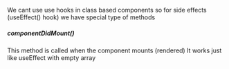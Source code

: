 We cant use use hooks in class based components so for side effects (useEffect() hook) we have special type of methods 
##### componentDidMount() 
This method is called when the component mounts (rendered)
It works just like useEffect with empty array
